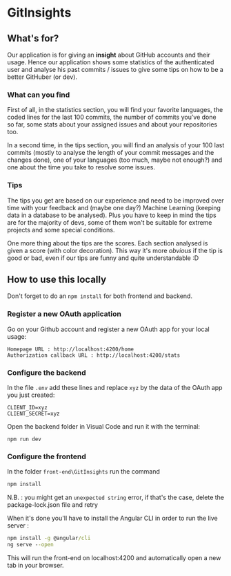 # GitInsights

## What's for?

Our application is for giving an **insight** about GitHub accounts and their usage. Hence our application shows some statistics of the authenticated user and analyse his past commits / issues to give some tips on how to be a better GitHuber (or dev).

### What can you find

First of all, in the statistics section, you will find your favorite languages, the coded lines for the last 100 commits, the number of commits you've done so far, some stats about your assigned issues and about your repositories too.

In a second time, in the tips section, you will find an analysis of your 100 last commits (mostly to analyse the length of your commit messages and the changes done), one of your languages (too much, maybe not enough?) and one about the time you take to resolve some issues.

### Tips

The tips you get are based on our experience and need to be improved over time with your feedback and (maybe one day?) Machine Learning (keeping data in a database to be analysed). Plus you have to keep in mind the tips are for the majority of devs, some of them won't be suitable for extreme projects and some special conditions.

One more thing about the tips are the scores. Each section analysed is given a score (with color decoration). This way it's more *obvious* if the tip is good or bad, even if our tips are funny and quite understandable :D

## How to use this locally

Don't forget to do an `npm install` for both frontend and backend.

### Register a new OAuth application
Go on your Github account and register a new OAuth app for your local usage:
```
Homepage URL : http://localhost:4200/home
Authorization callback URL : http://localhost:4200/stats
```

### Configure the backend
In the file `.env` add these lines and replace `xyz` by the data of the OAuth app you just created:
```
CLIENT_ID=xyz
CLIENT_SECRET=xyz
```

Open the backend folder in Visual Code and run it with the terminal:
```
npm run dev
```

### Configure the frontend
In the folder `front-end\GitInsights` run the command
```cmd
npm install
```
N.B. : you might get an `unexpected string` error, if that's the case, delete the package-lock.json file and retry

When it's done you'll have to install the Angular CLI in order to run the live server : 
```cmd
npm install -g @angular/cli
ng serve --open
```
This will run the front-end on localhost:4200 and automatically open a new tab in your browser.
